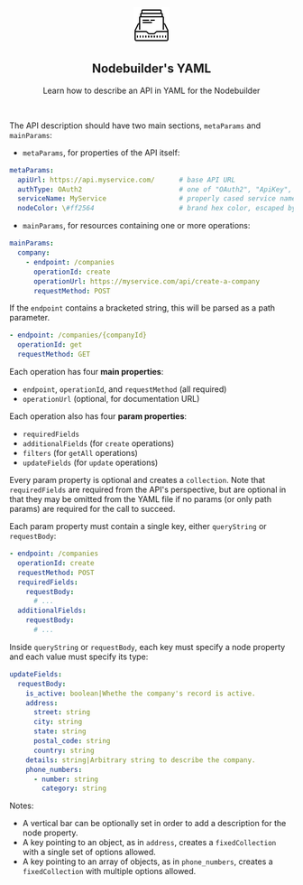 <p align="center">
  <img src="./icons8-product-documents-64.png" />
</p>

<p align="center">
  <h2 align="center">Nodebuilder's YAML</h2>
</p>

<p align="center">
  Learn how to describe an API in YAML for the Nodebuilder
</p>

<br>

The API description should have two main sections, `metaParams` and `mainParams`:

- `metaParams`, for properties of the API itself:

```yaml
metaParams:
  apiUrl: https://api.myservice.com/      # base API URL
  authType: OAuth2                        # one of "OAuth2", "ApiKey", or "None"
  serviceName: MyService                  # properly cased service name
  nodeColor: \#ff2564                     # brand hex color, escaped by /
```

- `mainParams`, for resources containing one or more operations:

```yaml
mainParams:
  company:
    - endpoint: /companies
      operationId: create
      operationUrl: https://myservice.com/api/create-a-company
      requestMethod: POST
```

If the `endpoint` contains a bracketed string, this will be parsed as a path parameter.

```yaml
- endpoint: /companies/{companyId}
  operationId: get
  requestMethod: GET
```

Each operation has four **main properties**:

- `endpoint`, `operationId`, and `requestMethod` (all required)
- `operationUrl` (optional, for documentation URL)

Each operation also has four **param properties**:

- `requiredFields`
- `additionalFields` (for `create` operations)
- `filters` (for `getAll` operations)
- `updateFields` (for `update` operations)

Every param property is optional and creates a `collection`. Note that `requiredFields` are required from the API's perspective, but are optional in that they may be omitted from the YAML file if no params (or only path params) are required for the call to succeed.

Each param property must contain a single key, either `queryString` or `requestBody`:

```yaml
- endpoint: /companies
  operationId: create
  requestMethod: POST
  requiredFields:
    requestBody:
      # ...
  additionalFields:
    requestBody:
      # ...
```

Inside `queryString` or `requestBody`, each key must specify a node property and each value must specify its type:

```yaml
updateFields:
  requestBody:
    is_active: boolean|Whethe the company's record is active.
    address:
      street: string
      city: string
      state: string
      postal_code: string
      country: string
    details: string|Arbitrary string to describe the company.
    phone_numbers:
      - number: string
        category: string
```

Notes:
- A vertical bar can be optionally set in order to add a description for the node property.
- A key pointing to an object, as in `address`, creates a `fixedCollection` with a single set of options allowed.
- A key pointing to an array of objects, as in `phone_numbers`, creates a `fixedCollection` with multiple options allowed.